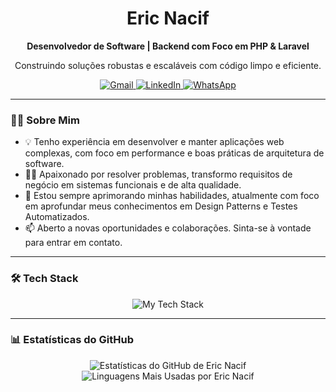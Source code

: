 <div align="center">
  <h1>Eric Nacif</h1>
  <p><strong>Desenvolvedor de Software | Backend com Foco em PHP & Laravel</strong></p>
  <p>Construindo soluções robustas e escaláveis com código limpo e eficiente.</p>
</div>

<div align="center">
  <a href="mailto:naciferic7@gmail.com">
    <img src="https://img.shields.io/badge/Gmail-D14836?style=for-the-badge&logo=gmail&logoColor=white" alt="Gmail">
  </a>
  <a href="https://www.linkedin.com/in/eric-nacif-956930324/" target="_blank">
    <img src="https://img.shields.io/badge/LinkedIn-0077B5?style=for-the-badge&logo=linkedin&logoColor=white" alt="LinkedIn">
  </a>
  <a href="https://wa.me/5533997088999" target="_blank">
    <img src="https://img.shields.io/badge/WhatsApp-25D366?style=for-the-badge&logo=whatsapp&logoColor=white" alt="WhatsApp">
  </a>
</div>

---

### 👨‍💻 Sobre Mim

- 💡 Tenho experiência em desenvolver e manter aplicações web complexas, com foco em performance e boas práticas de arquitetura de software.
- 👨‍💻 Apaixonado por resolver problemas, transformo requisitos de negócio em sistemas funcionais e de alta qualidade.
- 🌱 Estou sempre aprimorando minhas habilidades, atualmente com foco em aprofundar meus conhecimentos em Design Patterns e Testes Automatizados.
- 📫 Aberto a novas oportunidades e colaborações. Sinta-se à vontade para entrar em contato.

---

### 🛠️ Tech Stack

<div align="center">
  <img src="https://skillicons.dev/icons?i=laravel,php,js,bootstrap,react,vue,notion,vscode,java,git&perline=10" alt="My Tech Stack"/>
</div>

---

### 📊 Estatísticas do GitHub

<div align="center">
  <picture>
    <source media="(prefers-color-scheme: dark)" srcset="https://github-readme-stats.vercel.app/api?username=ericnacif&show_icons=true&theme=github_dark&include_all_commits=true&count_private=true">
    <source media="(prefers-color-scheme: light)" srcset="https://github-readme-stats.vercel.app/api?username=ericnacif&show_icons=true&theme=default&include_all_commits=true&count_private=true">
    <img alt="Estatísticas do GitHub de Eric Nacif" src="https://github-readme-stats.vercel.app/api?username=ericnacif&show_icons=true&theme=default&include_all_commits=true&count_private=true" />
  </picture>
  <picture>
    <source media="(prefers-color-scheme: dark)" srcset="https://github-readme-stats.vercel.app/api/top-langs/?username=ericnacif&layout=compact&langs_count=7&theme=github_dark">
    <source media="(prefers-color-scheme: light)" srcset="https://github-readme-stats.vercel.app/api/top-langs/?username=ericnacif&layout=compact&langs_count=7&theme=default">
    <img alt="Linguagens Mais Usadas por Eric Nacif" src="https://github-readme-stats.vercel.app/api/top-langs/?username=ericnacif&layout=compact&langs_count=7&theme=default" />
  </picture>
</div>
